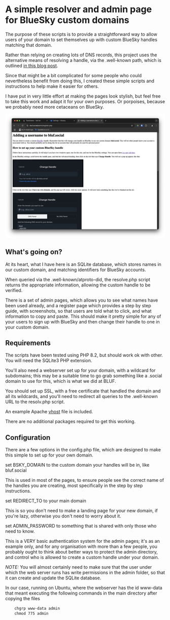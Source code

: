 # A simple resolver and admin page for BlueSky custom domains

The purpose of these scripts is to provide a straightforward way to allow users of your
domain to set themselves up with custom BlueSky handles matching that domain.

Rather than relying on creating lots of DNS records, this project uses the alternative 
means of resolving a handle, via the .well-known path, which is outlined 
[in this blog post](https://bsky.social/about/blog/4-28-2023-domain-handle-tutorial).

Since that might be a bit complicated for some people who could nevertheless benefit 
from doing this, I created these simple scripts and instructions to help make it easier
for others.

I have put in very little effort at making the pages look stylish, but feel free to
take this work and adapt it for your own purposes. Or porpoises, because we probably
need more cetaceans on BlueSky.

![Step by step instructioned](steps.png)

## What's going on?
At its heart, what I have here is an SQLite database, which stores names in our custom
domain, and matching identifiers for BlueSky accounts.

When queried via the .well-known/atproto-did, the resolve.php script returns the appropriate
information, allowing the custom handle to be verified.

There is a set of admin pages, which allows you to see what names have been used already,
and a register page which provides a step by step guide, with screenshots, so that users
are told what to click, and what information to copy and paste. This should make it
pretty simple for any of your users to sign up with BlueSky and then change their handle
to one in your custom domain.

## Requirements
The scripts have been tested using PHP 8.2, but should work ok with other. You will need
the SQLite3 PHP extension. 

You'll also need a webserver set up for your domain, with a wildcard for subdomains; this
may be a suitable time to go grab something like a .social domain to use for this, which is 
what we did at BLUF.

You should set up SSL, with a free certificate that handled the domain and all its wildcards,
and you'll need to redirect all queries to the .well-known URL to the resolv.php script.

An example Apache [vhost](vhost.conf) file is included.

There are no additional packages required to get this working.

## Configuration
There are a few options in the config.php file, which are designed to make this simple to 
set up for your own domain.

set BSKY_DOMAIN to the custom domain your handles will be in, like bluf.social

This is used in most of the pages, to ensure people see the correct name of the handles you
are creating, most specifically in the step by step instructions.

set REDIRECT_TO to your main domain

This is so you don't need to make a landing page for your new domain, if you're lazy, otherwise
you don't need to worry about it.

set ADMIN_PASSWORD to something that is shared with only those who need to know.

This is a VERY basic authentication system for the admin pages; it's as an example only, and
for any organisation with more than a few people, you probably ought to think about better ways
to protect the admin directory, and control who is allowed to create a custom handle under
your domain. 

*NOTE:* You will almost certainly need to make sure that the user under which the web server
runs has write permissions in the admin folder, so that it can create and update the SQLite
database.

In our case, running on Ubuntu, where the webserver has the id www-data that meant executing
the following commands in the main directory after copying the files

		chgrp www-data admin
		chmod 775 admin 

